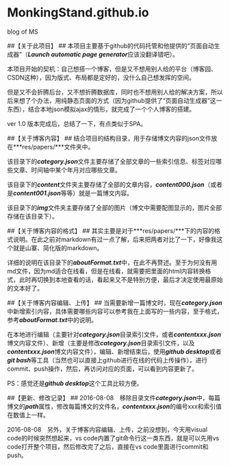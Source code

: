 # MonkingStand.github.io #
blog of MS

##【关于此项目】 ##
本项目主要基于github的代码托管和他提供的“页面自动生成器”（***Launch automatic page generator***应该没翻译错吧）。

本项目开始的契机：自己想搭一个博客，但是又不想用别人给的平台（博客园、CSDN这种），因为版式、布局都是定好的，没什么自己想发挥的空间。

但是又不会折腾后台，又不想折腾数据库，同时也不想用别人给的解决方案，所以后来想了个办法，用纯静态页面的方式（因为github提供了“页面自动生成器”这一东西），结合本地json模拟ajax的情形，就完成了一个个人博客的搭建。

ver 1.0 版本完成后，总结了一下，有点类似于SPA。


##【关于博客内容】 ##
结合项目的结构目录，用于存储博文内容的json文件放在***res/papers/***文件夹中。

该目录下的***category.json***文件主要存储了全部文章的一些索引信息、标签对应哪些文章、时间轴中某个年月对应哪些文章。

该目录下的***content***文件夹主要存储了全部的文章内容，***content000.json***（或者是***content001.json***等等）就是一篇博文内容。

该目录下的***img***文件夹主要存储了全部的图片（博文中需要配图显示的，图片全部存储在该目录下）。


##【关于博客内容的格式】 ##
其实主要是对于***res/papers/***下的内容的格式说明。在此之前对markdown有过一点了解，后来把两者对比了一下，好像我这个就是山寨、简化版的markdown。

详细的说明在该目录下的***aboutFormat.txt***中，在此不再赘述。至于为何没有用md文件，因为md适合在线看，但是在线看，就需要把里面的html内容转换格式，此时再切换到本地查看的话，看起来又不是特别方便，最后才决定使用最原始的文本好了。


##【关于博客内容编辑、上传】  ##
当需要新增一篇博文时，现在***category.json***中新增索引内容，具体需要哪些内容可以参考我在上面写的一些内容，至于格式，参考***aboutFormat.txt***中的说明。

在本地进行编辑（主要针对***category.json***目录索引文件，或者***contentxxx.json***博文内容文件）、新增（主要是修改***category.json***目录索引文件，以及***contentxxx.json***博文内容文件），编辑、新增结束后，使用***github desktop***或者***git bash***等工具（当然也可以直接上github进行在线的代码上传操作），进行commit、push操作，然后，再访问对应的页面，可以看到内容更新了。

PS：感觉还是***github desktop***这个工具比较方便。


##【更新、修改记录】  ##
2016-08-08　移除目录文件***category.json***中，每篇博文的***path***属性，修改每篇博文的文件名，***contentxxx.json***的编号xxx和索引值在数值上一样。

2016-08-08　另外，关于博客内容编辑、上传，之前没想到，今天用visual code的时候突然想起来，vs code内置了git命令行这一类东西，就是可以先用vs code打开整个项目，然后修改完了之后，直接在vs code里面进行commit和push。
